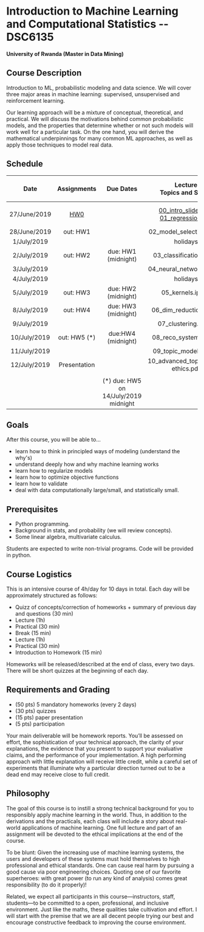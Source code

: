 # Introduction to Machine Learning and Computational Statistics -- DSC6135

**University of Rwanda (Master in Data Mining)**

## Course Description

Introduction to ML, probabilistic modeling and data science.
We will cover three major areas in machine learning: supervised, unsupervised and reinforcement learning.

Our learning approach will be a mixture of conceptual, theoretical, and practical. We will discuss the motivations behind common probabilistic models, and the properties that determine whether or not such models will work well for a particular task. On the one hand, you will derive the mathematical underpinnings for many common ML approaches, as well as apply those techniques to model real data.


## Schedule

|  **Date** | **Assignments** | **Due Dates** | **Lecture<br/>Topics and Slides** | **Practicals, Readings, and Demos** | **Supplemental** |
| :---: | :---: | :---: | :---: | :---: | :---: |
|  27/June/2019 | [HW0](hw/hw0.md) |  | [00_intro_slides.pdf](slides/00_intro_slides.pdf) [01_regression.pdf](slides/01_regression.pdf) |  | [intro_numpy.ipynb](supplementary/intro_numpy.ipynb) ([web](supplementary/intro_numpy/intro_numpy.md)) [00_review_notes.pdf](slides/00_review_notes.pdf) |
|  28/June/2019 | out: HW1 |  | 02_model_selection.ipynb | git_tutorial.pdf | [learngitbranching.js.org/](https://learngitbranching.js.org/) |
|  1/July/2019 |  |  | holidays |  |  |
|  2/July/2019 | out: HW2 | due: HW1 (midnight) | 03_classification.ipynb |  |  |
|  3/July/2019 |  |  | 04_neural_networks.ipynb |  |  |
|  4/July/2019 |  |  | holidays |  |  |
|  5/July/2019 | out: HW3 | due: HW2 (midnight) | 05_kernels.ipynb |  |  |
|  8/July/2019 | out: HW4 | due: HW3 (midnight) | 06_dim_reduction.ipynb |  |  |
|  9/July/2019 |  |  | 07_clustering.ipynb |  |  |
|  10/July/2019 | out: HW5 (*) | due:HW4 (midnight) | 08_reco_systems.ipynb |  |  |
|  11/July/2019 |  |  | 09_topic_models.ipynb |  |  |
|  12/July/2019 | Presentation |  | 10_advanced_topics.ipynb ethics.pdf |  |  |
|   |  |  |  |  |  |
|   |  | (*) due: HW5 on 14/July/2019 midnight |  |  |  |



## Goals
After this course, you will be able to...

- learn how to think in principled ways of modeling (understand the why's)
- understand deeply how and why machine learning works
- learn how to regularize models
- learn how to optimize objective functions
- learn how to validate
- deal with data computationally large/small, and statistically small.

## Prerequisites

- Python programming.
- Background in stats, and probability (we will review concepts).
- Some linear algebra, multivariate calculus.

Students are expected to write non-trivial programs. Code will be provided in python.


## Course Logistics

This is an intensive course of 4h/day for 10 days in total. Each day will be approximately structured as follows:

* Quizz of concepts/correction of homeworks + summary of previous day and questions (30 min)
* Lecture (1h)
* Practical (30 min)
* Break (15 min)
* Lecture (1h)
* Practical (30 min)
* Introduction to Homework (15 min)


Homeworks will be released/described at the end of class, every two days.
There will be short quizzes at the beginning of each day.


## Requirements and Grading

- (50 pts) 5 mandatory homeworks (every 2 days)
- (30 pts) quizzes
- (15 pts) paper presentation
- (5 pts) participation

Your main deliverable will be homework reports. You’ll be assessed on effort, the sophistication of your technical approach, the clarity of your explanations, the evidence that you present to support your evaluative claims, and the performance of your implementation. A high performing approach with little explanation will receive little credit, while a careful set of experiments that illuminate why a particular direction turned out to be a dead end may
receive close to full credit.


## Philosophy

The goal of this course is to instill a strong technical background for you to responsibly apply machine learning in the world. Thus, in addition to the derivations and the practicals, each class will include a story about real-world applications of machine learning. One full lecture and part of an assignment will be devoted to the ethical implications at the end of the course.

To be blunt: Given the increasing use of machine learning systems, the users and developers of these systems must hold themselves to high professional and ethical standards.
One can cause real harm by pursuing a good cause via poor engineering choices. Quoting one of our favorite superheroes: with great power (to run any kind of analysis)
comes great responsibility (to do it properly)!

Related, we expect all participants in this course—instructors, staff, students—to be
committed to a open, professional, and inclusive environment. Just like the maths, these qualities take cultivation and effort. I will start with the premise that we are all decent people trying our best and encourage constructive feedback to improving the course environment.
